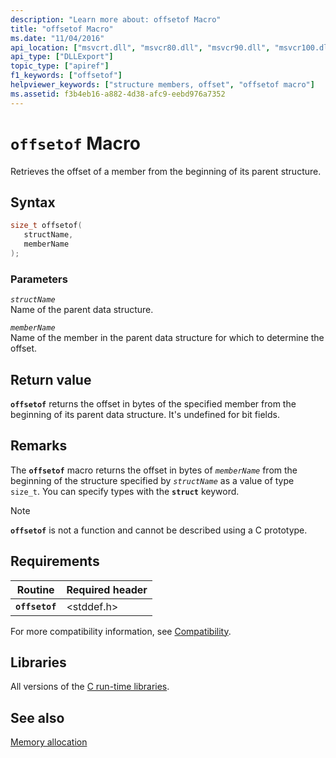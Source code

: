 ```yaml
---
description: "Learn more about: offsetof Macro"
title: "offsetof Macro"
ms.date: "11/04/2016"
api_location: ["msvcrt.dll", "msvcr80.dll", "msvcr90.dll", "msvcr100.dll", "msvcr100_clr0400.dll", "msvcr110.dll", "msvcr110_clr0400.dll", "msvcr120.dll", "msvcr120_clr0400.dll", "ucrtbase.dll"]
api_type: ["DLLExport"]
topic_type: ["apiref"]
f1_keywords: ["offsetof"]
helpviewer_keywords: ["structure members, offset", "offsetof macro"]
ms.assetid: f3b4eb16-a882-4d38-afc9-eebd976a7352
---
```

# `offsetof` Macro

Retrieves the offset of a member from the beginning of its parent structure.

## Syntax

```C
size_t offsetof(
   structName,
   memberName
);
```

### Parameters

*`structName`*\
Name of the parent data structure.

*`memberName`*\
Name of the member in the parent data structure for which to determine the offset.

## Return value

**`offsetof`** returns the offset in bytes of the specified member from the beginning of its parent data structure. It's undefined for bit fields.

## Remarks

The **`offsetof`** macro returns the offset in bytes of *`memberName`* from the beginning of the structure specified by *`structName`* as a value of type `size_t`. You can specify types with the **`struct`** keyword.

> [!NOTE]
> **`offsetof`** is not a function and cannot be described using a C prototype.

## Requirements

| Routine | Required header |
|---|---|
| **`offsetof`** | \<stddef.h> |

For more compatibility information, see [Compatibility](../compatibility.md).

## Libraries

All versions of the [C run-time libraries](../crt-library-features.md).

## See also

[Memory allocation](../memory-allocation.md)
